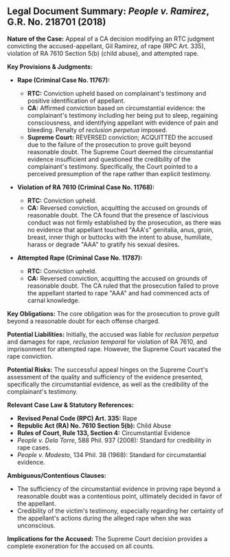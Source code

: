 ## Legal Document Summary: *People v. Ramirez*, G.R. No. 218701 (2018)

**Nature of the Case:** Appeal of a CA decision modifying an RTC judgment convicting the accused-appellant, Gil Ramirez, of rape (RPC Art. 335), violation of RA 7610 Section 5(b) (child abuse), and attempted rape.

**Key Provisions & Judgments:**

*   **Rape (Criminal Case No. 11767):**
    *   **RTC:** Conviction upheld based on complainant's testimony and positive identification of appellant.
    *   **CA:** Affirmed conviction based on circumstantial evidence: the complainant's testimony including her being put to sleep, regaining consciousness, and identifying appellant with evidence of pain and bleeding. Penalty of *reclusion perpetua* imposed.
    *   **Supreme Court:** REVERSED conviction; ACQUITTED the accused due to the failure of the prosecution to prove guilt beyond reasonable doubt. The Supreme Court deemed the circumstantial evidence insufficient and questioned the credibility of the complainant's testimony. Specifically, the Court pointed to a perceived presumption of the rape rather than explicit testimony.

*   **Violation of RA 7610 (Criminal Case No. 11768):**
    *   **RTC:** Conviction upheld.
    *   **CA:** Reversed conviction, acquitting the accused on grounds of reasonable doubt. The CA found that the presence of lascivious conduct was not firmly established by the prosecution, as there was no evidence that appellant touched "AAA's" genitalia, anus, groin, breast, inner thigh or buttocks with the intent to abuse, humiliate, harass or degrade "AAA" to gratify his sexual desires.

*   **Attempted Rape (Criminal Case No. 11787):**
    *   **RTC:** Conviction upheld.
    *   **CA:** Reversed conviction, acquitting the accused on grounds of reasonable doubt. The CA ruled that the prosecution failed to prove the appellant started to rape "AAA" and had commenced acts of carnal knowledge.

**Key Obligations:** The core obligation was for the prosecution to prove guilt beyond a reasonable doubt for each offense charged.

**Potential Liabilities:** Initially, the accused was liable for *reclusion perpetua* and damages for rape, *reclusion temporal* for violation of RA 7610, and imprisonment for attempted rape. However, the Supreme Court vacated the rape conviction.

**Potential Risks:** The successful appeal hinges on the Supreme Court's assessment of the quality and sufficiency of the evidence presented, specifically the circumstantial evidence, as well as the credibility of the complainant's testimony.

**Relevant Case Law & Statutory References:**

*   **Revised Penal Code (RPC) Art. 335:** Rape
*   **Republic Act (RA) No. 7610 Section 5(b):** Child Abuse
*   **Rules of Court, Rule 133, Section 4:** Circumstantial Evidence
*   *People v. Dela Torre*, 588 Phil. 937 (2008): Standard for credibility in rape cases.
*   *People v. Modesto*, 134 Phil. 38 (1968):  Standard for circumstantial evidence.

**Ambiguous/Contentious Clauses:**

*   The sufficiency of the circumstantial evidence in proving rape beyond a reasonable doubt was a contentious point, ultimately decided in favor of the appellant.
*   Credibility of the victim's testimony, especially regarding her certainty of the appellant's actions during the alleged rape when she was unconscious.

**Implications for the Accused:** The Supreme Court decision provides a complete exoneration for the accused on all counts.
